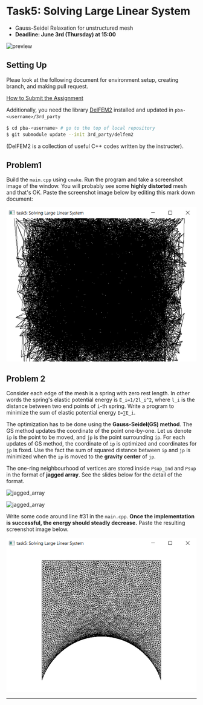 # Task5: Solving Large Linear System 

- Gauss-Seidel Relaxation for unstructured mesh
- **Deadline: June 3rd (Thursday) at 15:00**

![preview](preview.png)

## Setting Up

Pleae look at the following document for environment setup, creating branch, and making pull request.

[How to Submit the Assignment](../doc/submit.md)

Additionally, you need the library [DelFEM2](https://github.com/nobuyuki83/delfem2) installed and updated in `pba-<username>/3rd_party` 

```bash
$ cd pba-<username> # go to the top of local repository
$ git submodule update --init 3rd_party/delfem2
```

(DelFEM2 is a collection of useful C++ codes written by the instructer).



## Problem1

Build the `main.cpp` using `cmake`. Run the program and take a screenshot image of the window. You will probably see some **highly distorted** mesh and that's OK. Paste the screenshot image below by editing this mark down document:

![task5_1](task5_1.png)




## Problem 2

Consider each edge of the mesh is a spring with zero rest length. In other words the spring's elastic potential energy is `E_i=1/2l_i^2`,  where `l_i` is the distance between two end points of `i`-th spring. Write a program to minimize the sum of elastic potential energy `E=∑E_i`.

The optimization has to be done using the **Gauss-Seidel(GS) method**. The GS method updates the coordinate of the point one-by-one. Let us denote  `ip` is the point to be moved, and `jp` is the point surrounding `ip`.  For each updates of GS method, the coordinate of `ip` is optimized and coordinates for `jp` is fixed. Use the fact the sum of squared distance between `ip` and `jp` is minimized  when the `ip` is moved to the **gravity center** of `jp`.

The one-ring neighbourhood of vertices are stored inside `Psup_Ind` and `Psup` in the format of **jagged array**. See the slides below for the detail of the format. 

![jagged_array](jagged_array0.png)

![jagged_array](jagged_array1.png)


Write some code around line #31 in the `main.cpp`. **Once the implementation is successful, the energy should steadly decrease.** Paste the resulting screenshot image below. 

![task5_2](task5_2.png)

  






----









